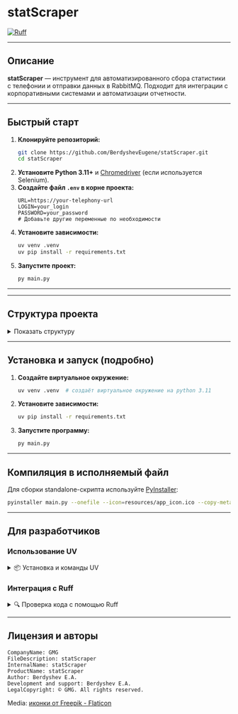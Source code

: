 # statScraper

[![Ruff](https://github.com/BerdyshevEugene/statScraper/actions/workflows/ruff.yml/badge.svg?cache=buster)](https://github.com/BerdyshevEugene/statScraper/actions/workflows/ruff.yml)

---

## Описание

**statScraper** — инструмент для автоматизированного сбора статистики с телефонии и отправки данных в RabbitMQ. Подходит для интеграции с корпоративными системами и автоматизации отчетности.

---

## Быстрый старт

1. **Клонируйте репозиторий:**
   ```bash
   git clone https://github.com/BerdyshevEugene/statScraper.git
   cd statScraper
   ```
2. **Установите Python 3.11+** и [Chromedriver](https://chromedriver.chromium.org/downloads) (если используется Selenium).
3. **Создайте файл `.env` в корне проекта:**
   ```env
   URL=https://your-telephony-url
   LOGIN=your_login
   PASSWORD=your_password
   # Добавьте другие переменные по необходимости
   ```
4. **Установите зависимости:**
   ```bash
   uv venv .venv
   uv pip install -r requirements.txt
   ```
5. **Запустите проект:**
   ```bash
   py main.py
   ```

---


---

## Структура проекта

<details>
<summary>Показать структуру</summary>

```python
statScraper/
│
├── app/
│   ├── __init__.py
│   ├── filters/filters.py   # параметры для снятия статистики
│   ├── rabbitmq/
│   │   └── publish_results.py  # отправка данных в rabbit
│   ├── browser.py           # инициализация WebDriver
│   ├── client.py            # авторизация и переход к получению данных
│   ├── config.py            # настройки (URL, логин, пароль, пути) из .env
│   └── parser.py            # обработка полученных данных
│
├── main.py                  # точка входа
│
├── requirements.txt         # зависимости
├── .env                     # логины, пароли, URL
├── logger/                  # конфиг логгера
│   └── logger.log
├── logs/                    # логи
│   └── debug/errors.log
├── resources/               # медиа
│   └── app_icon.ico
└── chromedriver             # драйвер для selenium
```
</details>

---

## Установка и запуск (подробно)

1. **Создайте виртуальное окружение:**
   ```bash
   uv venv .venv  # создаёт виртуальное окружение на python 3.11
   ```
2. **Установите зависимости:**
   ```bash
   uv pip install -r requirements.txt
   ```
3. **Запустите программу:**
   ```bash
   py main.py
   ```

---

## Компиляция в исполняемый файл

Для сборки standalone-скрипта используйте [PyInstaller](https://pyinstaller.org/):

```bash
pyinstaller main.py --onefile --icon=resources/app_icon.ico --copy-metadata aio-pika --copy-metadata pamqp --copy-metadata yarl
```

---

## Для разработчиков

### Использование UV

<details>
<summary>📦 Установка и команды UV</summary>

**Установка UV:**
- macOS/Linux:
  ```bash
  curl -LsSf https://astral.sh/uv/install.sh | sh
  ```
- Windows (PowerShell):
  ```powershell
  powershell -ExecutionPolicy ByPass -c "irm https://astral.sh/uv/install.ps1 | iex"
  ```
- Через PyPI:
  ```bash
  pip install uv
  ```

**Обновление UV:**
```bash
uv self update
```

**Установка Python:**
```bash
uv python install 3.13
```

**Синхронизация зависимостей:**
```bash
uv sync
```

**Запуск команд в окружении:**
```bash
uv run <COMMAND>
```
</details>

### Интеграция с Ruff

<details>
<summary>🔍 Проверка кода с помощью Ruff</summary>

[Ruff](https://github.com/astral-sh/ruff) — быстрый линтер для Python.

**Установка и запуск:**
```bash
uvx ruff
uvx ruff check .
```
</details>

---

## Лицензия и авторы

```
CompanyName: GMG
FileDescription: statScraper
InternalName: statScraper
ProductName: statScraper
Author: Berdyshev E.A.
Development and support: Berdyshev E.A.
LegalCopyright: © GMG. All rights reserved.
```

Media: [иконки от Freepik - Flaticon](https://www.flaticon.com/ru/free-icon/bird_276097?related_id=276097&origin=pack)
